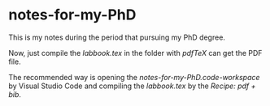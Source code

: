 # notes-for-my-PhD
This is my notes during the period that pursuing my PhD degree.

Now, just compile the *labbook.tex* in the folder with *pdfTeX* can get the PDF file.

The recommended way is opening the 
*notes-for-my-PhD.code-workspace* 
by Visual Studio Code and compiling the *labbook.tex* by the 
*Recipe: pdf + bib*.